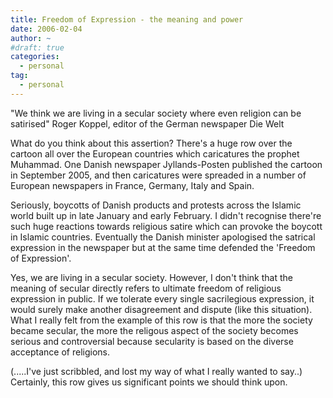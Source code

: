 ```yaml
---
title: Freedom of Expression - the meaning and power
date: 2006-02-04
author: ~
#draft: true
categories:
  - personal
tag:
  - personal
---
```




"We think we are living in a secular society where even religion can be satirised"
Roger Koppel, editor of the German newspaper Die Welt

What do you think about this assertion? There's a huge row over the cartoon all over the European countries which caricatures the prophet Muhammad. One Danish newspaper Jyllands-Posten published the cartoon in September 2005, and then caricatures were spreaded in a number of European newspapers in France, Germany, Italy and Spain.

Seriously, boycotts of Danish products and protests across the Islamic world built up in late January and early February. I didn't recognise there're such huge reactions towards religious satire  which can provoke the boycott in Islamic countries. Eventually the Danish minister apologised the satrical expression in the newspaper but at the same time defended the 'Freedom of Expression'.

Yes, we are living in a secular society. However, I don't think that the meaning of secular directly refers to ultimate freedom of religious expression in public. If we tolerate every single sacrilegious expression, it would surely make another disagreement and dispute (like this situation).
What I really felt from the example of this row is that the more the society became secular, the more the religous aspect of the society becomes serious and controversial because secularity is based on the diverse acceptance of religions.

(.....I've just scribbled, and lost my way of what I really wanted to say..)
Certainly, this row gives us significant points we should think upon.


 






